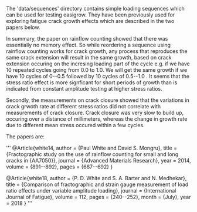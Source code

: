 The 'data/sequences' directory contains simple loading sequences which
can be used for testing easigrow. They have been previously used for
exploring fatigue crack growth effects which are described in the two
papers below.

In summary, the paper on rainflow counting showed that there was
essentially no memory effect. So while reordering a sequence using
rainflow counting works for crack growth, any process that reproduces
the same crack extension will result in the same growth, based on
crack extension occuring on the incresing loading part of the cycle
e.g. if we have 10 repeated cycles going from 0.0 to 1.0. We will get
the same growth if we have 10 cycles of 0--0.5 followed by 10 cycles
of 0.5--1.0 . It seems that the stress ratio effect is more signficant
for short periods of growth than is indicated from constant amplitude
testing at higher stress ratios. 

Secondly, the measurements on crack closure showed that the variations
in crack grwoth rate at different stress ratios did not correlate with
measurements of crack closure. Crack closure was very slow to build
up, occuring over a distance of millimeters, whereas the change in
growth rate due to different mean stress occured within a few cycles.

The papers are:

'''
@Article{white14,
  author = 	 {Paul White and David S. Mongru},
  title = 	 {Fractographic study on the use of rainflow counting for small and long
              cracks in {AA7050}},
  journal =  {Advanced Materials Research},
  year = 	 2014,
  volume = 	 {891--892},
  pages = 	 {687--692}
}

@Article{white18,
  author = 	 {P. D. White and S. A. Barter and N. Medhekar},
  title = 	 {Comparison of fractographic and strain gauge  measurement of
              load ratio effects under variable amplitude loading},
  journal =  {International Journal of Fatigue},
  volume =   112,
  pages =    {240--252},
  month =    {July},
  year = 	 2018
}
'''
